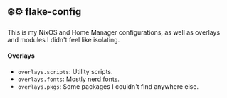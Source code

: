 ## ❄️⚙️ flake-config
This is my NixOS and Home Manager configurations, as well as overlays and modules I didn't feel like isolating.

#### Overlays
- `overlays.scripts`: Utility scripts.
- `overlays.fonts`: Mostly [nerd fonts](https://www.nerdfonts.com/).
- `overlays.pkgs`: Some packages I couldn't find anywhere else.
